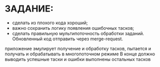 
# ЗАДАНИЕ:
* сделать из плохого кода хороший;
* важно сохранить логику появления ошибочных тасков;
* сделать правильную мультипоточность обработки заданий.
  Обновленный код отправить через merge-request.

приложение эмулирует получение и обработку тасков, пытается и получать и обрабатывать в многопоточном режиме
В конце должно выводить успешные таски и ошибки выполнены остальных тасков

